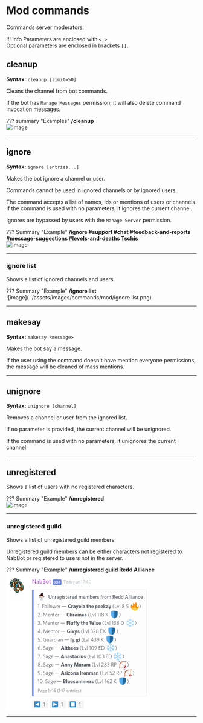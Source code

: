 # Mod commands

Commands server moderators.

!!! info
    Parameters are enclosed with `< >`.   
    Optional parameters are enclosed in brackets `[]`.
    
## cleanup
**Syntax:** `cleanup [limit=50]`

Cleans the channel from bot commands.

If the bot has `Manage Messages` permission, it will also delete command invocation messages.

??? summary "Examples"
    **/cleanup**  
    ![image](../assets/images/commands/mod/cleanup.png)

----

## ignore
**Syntax:** `ignore [entries...]`

Makes the bot ignore a channel or user.

Commands cannot be used in ignored channels or by ignored users.

The command accepts a list of names, ids or mentions of users or channels.  
If the command is used with no parameters, it ignores the current channel.

Ignores are bypassed by users with the `Manage Server` permission.

??? Summary "Example"
    **/ignore #support #chat #feedback-and-reports #message-suggestions #levels-and-deaths Tschis**  
    ![image](../assets/images/commands/mod/ignore.png)

----

### ignore list
Shows a list of ignored channels and users.

??? Summary "Example"
    **/ignore list**  
    ![image](../assets/images/commands/mod/ignore list.png)

----

## makesay
**Syntax:** `makesay <message>`

Makes the bot say a message.

If the user using the command doesn't have mention everyone permissions, the message will be cleaned of
mass mentions.

----

## unignore
**Syntax:** `unignore [channel]`

Removes a channel or user from the ignored list.

If no parameter is provided, the current channel will be unignored.

If the command is used with no parameters, it unignores the current channel.

----

## unregistered
Shows a list of users with no registered characters.

??? Summary "Example"
    **/unregistered**  
    ![image](../assets/images/commands/mod/unregistered.png)

----

### unregistered guild <name>
Shows a list of unregistered guild members.

Unregistered guild members can be either characters not registered to NabBot or registered to users not in the server.

??? Summary "Example"
    **/unregistered guild Redd Alliance**  
    ![image](../assets/images/commands/mod/unregistered_guild.png)

----
